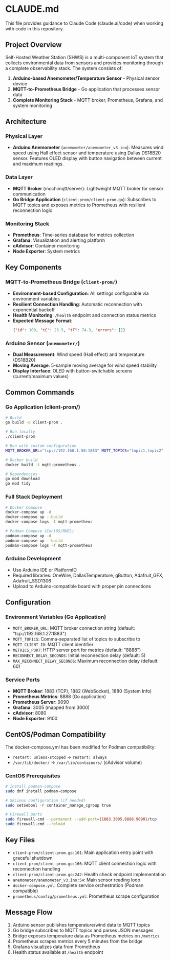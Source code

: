 # CLAUDE.md

This file provides guidance to Claude Code (claude.ai/code) when working with code in this repository.

## Project Overview

Self-Hosted Weather Station (SHWS) is a multi-component IoT system that collects environmental data from sensors and provides monitoring through a complete observability stack. The system consists of:

1. **Arduino-based Anemometer/Temperature Sensor** - Physical sensor device
2. **MQTT-to-Prometheus Bridge** - Go application that processes sensor data
3. **Complete Monitoring Stack** - MQTT broker, Prometheus, Grafana, and system monitoring

## Architecture

### Physical Layer
- **Arduino Anemometer** (`anemometer/anemometer_v3.ino`): Measures wind speed using Hall effect sensor and temperature using Dallas DS18B20 sensor. Features OLED display with button navigation between current and maximum readings.

### Data Layer
- **MQTT Broker** (mochimqtt/server): Lightweight MQTT broker for sensor communication
- **Go Bridge Application** (`client-prom/client-prom.go`): Subscribes to MQTT topics and exposes metrics to Prometheus with resilient reconnection logic

### Monitoring Stack
- **Prometheus**: Time-series database for metrics collection
- **Grafana**: Visualization and alerting platform
- **cAdvisor**: Container monitoring
- **Node Exporter**: System metrics

## Key Components

### MQTT-to-Prometheus Bridge (`client-prom/`)
- **Environment-based Configuration**: All settings configurable via environment variables
- **Resilient Connection Handling**: Automatic reconnection with exponential backoff
- **Health Monitoring**: `/health` endpoint and connection status metrics
- **Expected Message Format**: 
  ```json
  {"id": 100, "tC": 23.5, "tF": 74.3, "errors": []}
  ```

### Arduino Sensor (`anemometer/`)
- **Dual Measurement**: Wind speed (Hall effect) and temperature (DS18B20)
- **Moving Average**: 5-sample moving average for wind speed stability
- **Display Interface**: OLED with button-switchable screens (current/maximum values)

## Common Commands

### Go Application (client-prom/)
```bash
# Build
go build -o client-prom .

# Run locally
./client-prom

# Run with custom configuration
MQTT_BROKER_URL="tcp://192.168.1.50:1883" MQTT_TOPICS="topic1,topic2" ./client-prom

# Docker build
docker build -t mqtt-prometheus .

# Dependencies
go mod download
go mod tidy
```

### Full Stack Deployment
```bash
# Docker Compose
docker-compose up -d
docker-compose up --build
docker-compose logs -f mqtt-prometheus

# Podman Compose (CentOS/RHEL)
podman-compose up -d
podman-compose up --build
podman-compose logs -f mqtt-prometheus
```

### Arduino Development
- Use Arduino IDE or PlatformIO
- Required libraries: OneWire, DallasTemperature, gButton, Adafruit_GFX, Adafruit_SSD1306
- Upload to Arduino-compatible board with proper pin connections

## Configuration

### Environment Variables (Go Application)
- `MQTT_BROKER_URL`: MQTT broker connection string (default: "tcp://192.168.1.27:1883")
- `MQTT_TOPICS`: Comma-separated list of topics to subscribe to
- `MQTT_CLIENT_ID`: MQTT client identifier
- `METRICS_PORT`: HTTP server port for metrics (default: "8888")
- `RECONNECT_DELAY_SECONDS`: Initial reconnection delay (default: 5)
- `MAX_RECONNECT_DELAY_SECONDS`: Maximum reconnection delay (default: 60)

### Service Ports
- **MQTT Broker**: 1883 (TCP), 1882 (WebSocket), 1880 (System Info)
- **Prometheus Metrics**: 8888 (Go application)
- **Prometheus Server**: 9090
- **Grafana**: 3005 (mapped from 3000)
- **cAdvisor**: 8080
- **Node Exporter**: 9100

## CentOS/Podman Compatibility

The docker-compose.yml has been modified for Podman compatibility:
- `restart: unless-stopped` → `restart: always`
- `/var/lib/docker/` → `/var/lib/containers/` (cAdvisor volume)

### CentOS Prerequisites
```bash
# Install podman-compose
sudo dnf install podman-compose

# SELinux configuration (if needed)
sudo setsebool -P container_manage_cgroup true

# Firewall ports
sudo firewall-cmd --permanent --add-port={1883,3005,8888,9090}/tcp
sudo firewall-cmd --reload
```

## Key Files

- `client-prom/client-prom.go:101`: Main application entry point with graceful shutdown
- `client-prom/client-prom.go:166`: MQTT client connection logic with reconnection handling
- `client-prom/client-prom.go:242`: Health check endpoint implementation
- `anemometer/anemometer_v3.ino:54`: Main sensor reading loop
- `docker-compose.yml`: Complete service orchestration (Podman compatible)
- `prometheus/config/prometheus.yml`: Prometheus scrape configuration

## Message Flow

1. Arduino sensor publishes temperature/wind data to MQTT topics
2. Go bridge subscribes to MQTT topics and parses JSON messages
3. Bridge exposes temperature data as Prometheus metrics on `/metrics`
4. Prometheus scrapes metrics every 5 minutes from the bridge
5. Grafana visualizes data from Prometheus
6. Health status available at `/health` endpoint